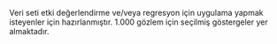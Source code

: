 Veri seti etki değerlendirme ve/veya regresyon için uygulama yapmak isteyenler için hazırlanmıştır. 
1.000 gözlem için seçilmiş göstergeler yer almaktadır. 
